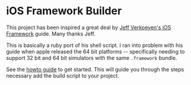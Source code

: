 # iOS Framework Builder
This project has been inspired a great deal by [Jeff Verkoeyen's iOS Framework](https://github.com/jverkoey/iOS-Framework) guide. Many thanks Jeff.

This is basically a ruby port of his shell script. I ran into problem with his guide when apple released the 64 bit platforms -- specifically needing to support 32 bit and 64 bit simulators with the same `.framework` bundle.

See the [howto guide](HOWTO.md) to get started. This will guide you through the steps necessary add the build script to your project.


